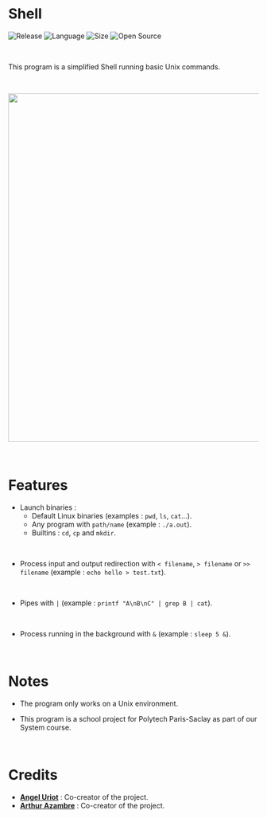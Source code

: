 # Shell

![Release](https://img.shields.io/badge/Release-v1.0-blueviolet)
![Language](https://img.shields.io/badge/Language-C%2B%2B-0052cf)
![Size](https://img.shields.io/badge/Size-28Ko-f12222)
![Open Source](https://badges.frapsoft.com/os/v2/open-source.svg?v=103)

<br/>

This program is a simplified Shell running basic Unix commands.

<br/>

<p align="center">
	<img src="https://i.imgur.com/VS1gXCz.png" width="700">
</p>

<br/>

# Features

* Launch binaries :
  * Default Linux binaries (examples : `pwd`, `ls`, `cat`...).
  * Any program with `path/name` (example : `./a.out`).
  * Builtins : `cd`, `cp` and `mkdir`.

<br/>

* Process input and output redirection with `< filename`, `> filename` or `>> filename` (example : `echo hello > test.txt`).

<br/>

* Pipes with `|` (example : `printf "A\nB\nC" | grep B | cat`).

<br/>

* Process running in the background with `&` (example : `sleep 5 &`).

<br/>

# Notes

* The program only works on a Unix environment.

* This program is a school project for Polytech Paris-Saclay as part of our System course.

<br/>

# Credits

* [**Angel Uriot**](https://github.com/angeluriot) : Co-creator of the project.
* [**Arthur Azambre**](https://github.com/arthurazambre) : Co-creator of the project.
